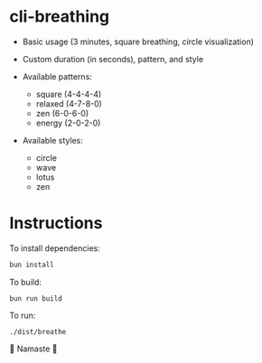 # cli-breathing

- Basic usage (3 minutes, square breathing, circle visualization)

- Custom duration (in seconds), pattern, and style

- Available patterns:
  - square (4-4-4-4)
  - relaxed (4-7-8-0)
  - zen (6-0-6-0)
  - energy (2-0-2-0)

- Available styles:
  - circle
  - wave
  - lotus
  - zen

# Instructions

To install dependencies: 

```bash
bun install
```


To build: 

```
bun run build
```

To run: 
```
./dist/breathe
```

🙏 Namaste 🙏

